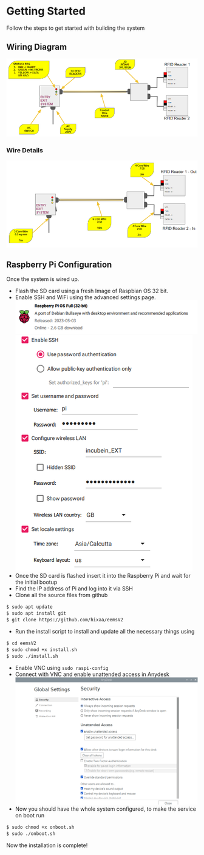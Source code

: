 # Getting Started
Follow the steps to get started with building the system

## Wiring Diagram
![](images/hardware-diagram.png)

### Wire Details
![](images/wiring.png)

## Raspberry Pi Configuration
Once the system is wired up. 

* Flash the SD card using a fresh Image of Raspbian OS 32 bit.
* Enable SSH and WiFi using the advanced settings page.
![](images/os.png)
![](images/settings.png)
* Once the SD card is flashed insert it into the Raspberry Pi and wait for the initial bootup
* Find the IP address of Pi and log into it via SSH
* Clone all the source files from github
```sh
$ sudo apt update
$ sudo apt install git
$ git clone https://github.com/hixaa/eemsV2
```
* Run the install script to install and update all the necessary things using 
```sh
$ cd eemsV2
$ sudo chmod +x install.sh
$ sudo ./install.sh
```
* Enable VNC using `sudo raspi-config`
* Connect with VNC and enable unattended access in Anydesk 
![](images/unattended.png)
* Now you should have the whole system configured, to make the service on boot run
```sh
$ sudo chmod +x onboot.sh
$ sudo ./onboot.sh
```

Now the installation is complete!
